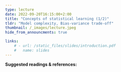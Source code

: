 ```yaml
---
type: lecture
date: 2022-09-20T16:15:00+2:00
title: "Concepts of statistical learning (1/2)"
tldr: "Model complexity, Bias-variance trade-off"
thumbnail: /_images/lecture.jpeg
hide_from_announcments: true

links: 
    # - url: /static_files/slides/introduction.pdf
    #   name: slides
---
```

**Suggested readings & references:**
